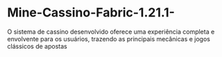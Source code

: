 # Mine-Cassino-Fabric-1.21.1-
O sistema de cassino desenvolvido oferece uma experiência completa e envolvente para os usuários, trazendo as principais mecânicas e jogos clássicos de apostas
